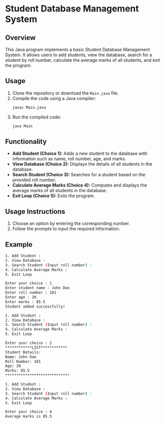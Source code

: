 # Student Database Management System

## Overview
This Java program implements a basic Student Database Management System. It allows users to add students, view the database, search for a student by roll number, calculate the average marks of all students, and exit the program.

## Usage
1. Clone the repository or download the `Main.java` file.
2. Compile the code using a Java compiler:
    ```bash
    javac Main.java
    ```
3. Run the compiled code:
    ```bash
    java Main
    ```

## Functionality
- **Add Student (Choice 1):** Adds a new student to the database with information such as name, roll number, age, and marks.
- **View Database (Choice 2):** Displays the details of all students in the database.
- **Search Student (Choice 3):** Searches for a student based on the provided roll number.
- **Calculate Average Marks (Choice 4):** Computes and displays the average marks of all students in the database.
- **Exit Loop (Choice 5):** Exits the program.

## Usage Instructions
1. Choose an option by entering the corresponding number.
2. Follow the prompts to input the required information.

## Example
```bash
1. Add Student :
2. View Database :
3. Search Student (Input roll number) :
4. Calculate Average Marks :
5. Exit Loop

Enter your choice : 1
Enter student name : John Doe
Enter roll number : 101
Enter age : 20
Enter marks : 85.5
Student added successfully!

1. Add Student :
2. View Database :
3. Search Student (Input roll number) :
4. Calculate Average Marks :
5. Exit Loop

Enter your choice : 2
************LIST************
Student Details:
Name: John Doe
Roll Number: 101
Age: 20
Marks: 85.5
*****************************

1. Add Student :
2. View Database :
3. Search Student (Input roll number) :
4. Calculate Average Marks :
5. Exit Loop

Enter your choice : 4
Average marks is 85.5
